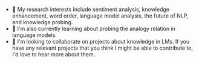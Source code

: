- 👀 My research interests include sentiment analysis, knowledge enhancement, word order, language model analysis, the future of NLP, and knowledge probing.
- 🌱 I'm also currently learning about probing the analogy relation in language models.
- 💞️ I'm looking to collaborate on projects about knowledge in LMs. If you have any relevant projects that you think I might be able to contribute to, I'd love to hear more about them.
<!---
- 📫 

--->
<!---
lshowway/lshowway is a ✨ special ✨ repository because its `README.md` (this file) appears on your GitHub profile.
You can click the Preview link to take a look at your changes.
--->
